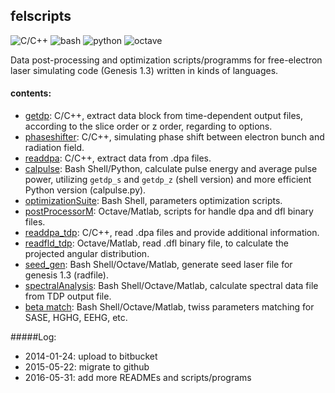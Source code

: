 ## felscripts
![C/C++](https://img.shields.io/badge/C-C%2B%2B-brightgreen.svg) 
![bash](https://img.shields.io/badge/shell-bash-brightgreen.svg)
![python](https://img.shields.io/badge/python-2.7-brightgreen.svg)
![octave](https://img.shields.io/badge/matlab-octave-brightgreen.svg)

Data post-processing and optimization scripts/programms for free-electron laser simulating code (Genesis 1.3) written in kinds of languages.

#### contents:
* [getdp](/getdp): C/C++, extract data block from time-dependent output files, according to the slice order or z order, regarding to options. 
* [phaseshifter](/phaseshifter): C/C++, simulating phase shift between electron bunch and radiation field.
* [readdpa](/readdpa): C/C++, extract data from .dpa files.
* [calpulse](/calpulse): Bash Shell/Python, calculate pulse energy and average pulse power, utilizing <code>getdp_s</code> and <code>getdp_z</code> (shell version) and more efficient Python version (calpulse.py).
* [optimizationSuite](/optimizationSuite): Bash Shell, parameters optimization scripts.
* [postProcessorM](/postProcessorM): Octave/Matlab, scripts for handle dpa and dfl binary files.
* [readdpa_tdp](/readdpa_tdp): C/C++, read .dpa files and provide additional information.
* [readfld_tdp](/readfld_tdp): Octave/Matlab, read .dfl binary file, to calculate the projected angular distribution.
* [seed_gen](/seed_gen): Bash Shell/Octave/Matlab, generate seed laser file for genesis 1.3 (radfile).
* [spectralAnalysis](/spectralAnalysis): Bash Shell/Octave/Matlab, calculate spectral data file from TDP output file.
* [beta match](/beta_match): Bash Shell/Octave/Matlab, twiss parameters matching for SASE, HGHG, EEHG, etc.

#####Log:
* 2014-01-24: upload to bitbucket
* 2015-05-22: migrate to github 
* 2016-05-31: add more READMEs and scripts/programs


